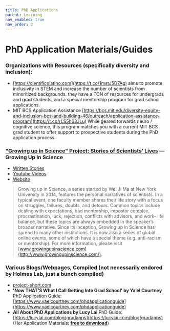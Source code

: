 ```yaml
---
title: PhD Applications
parent: Learning
nav_enabled: true 
nav_order: 2
---
```


# PhD Application Materials/Guides

### Organizations with Resources (specifically diversity and inclusion):
- [https://cientificolatino.com](https://t.co/1mstJ5D7Ag) aims to promote inclusivity in STEM and increase the number of scientists from minoritized backgrounds. they have a TON of resources for undergrads and grad students, and a special mentorship program for grad school applications.
- MIT BCS Application Assistance [https://bcs.mit.edu/diversity-equity-and-inclusion-bcs-and-building-46/outreach/application-assistance-program](https://t.co/rLS5h63JLu) While geared torwards neuro / cognitive science, this program matches you with a current MIT BCS grad student to offer support to prospective students during the PhD application process


### ["Growing up in Science" Project: Stories of Scientists’ Lives](https://www.cns.nyu.edu/events/growingupinscience/unofficial.html#JosephLeDoux) — Growing Up In Science
- [Written Stories](https://www.cns.nyu.edu/events/growingupinscience/unofficial.html#JosephLeDoux) 
- [Youtube Videos](https://www.youtube.com/@growingupinscience4583/videos) 
- [Website](https://www.cns.nyu.edu/events/growingupinscience/) 
> Growing up in Science, a series started by Wei Ji Ma at New York University in 2014, features the personal narratives of scientists. In a typical event, one faculty member shares their life story with a focus on struggles, failures, doubts, and detours. Common topics include dealing with expectations, bad mentorship, impostor complex, procrastination, luck, rejection, conflicts with advisors, and work- life balance, but these topics are always embedded in the speaker’s broader narrative. Since its inception, Growing up in Science has  spread to many other institutions. It is now also a series of global online events, some of which have a special theme (e.g. anti-racism or mentorship). For more information, please visit [www.growingupinscience.com](http://www.growingupinscience.com/).

### Various Blogs/Webpages, Compiled (not necessarily endored by Holmes Lab, just a bunch compiled)
- [project-short.com](https://t.co/G57i8DvWaC) 
- **'Now THAT’S What I Call Getting Into Grad School' by Ya’el Courtney** PhD Application Guide: [https://www.yaelcourtney.com/phdapplicationguide](https://www.yaelcourtney.com/phdapplicationguide) 
- **All About PhD Applications by Lucy Lai** PhD Guide: [https://lucylai.com/blog/gradapps](https://lucylai.com/blog/gradapps) (Her Application Materials: [**free to download**](https://lucylai.com/files/phd_apps.zip))
